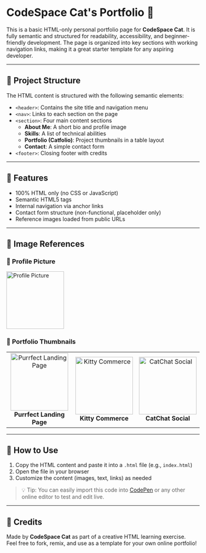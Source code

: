 # CodeSpace Cat's Portfolio 🎨

This is a basic HTML-only personal portfolio page for **CodeSpace Cat**. It is fully semantic and structured for readability, accessibility, and beginner-friendly development. The page is organized into key sections with working navigation links, making it a great starter template for any aspiring developer.

---

## 📁 Project Structure

The HTML content is structured with the following semantic elements:

- `<header>`: Contains the site title and navigation menu
- `<nav>`: Links to each section on the page
- `<section>`: Four main content sections
  - **About Me**: A short bio and profile image
  - **Skills**: A list of technical abilities
  - **Portfolio (Catfolio)**: Project thumbnails in a table layout
  - **Contact**: A simple contact form
- `<footer>`: Closing footer with credits

---

## 🧩 Features

- 100% HTML only (no CSS or JavaScript)
- Semantic HTML5 tags
- Internal navigation via anchor links
- Contact form structure (non-functional, placeholder only)
- Reference images loaded from public URLs

---

## 📸 Image References

### 👤 Profile Picture

<img src="https://i.imgur.com/mATtpfi.png" alt="Profile Picture" width="150"/>

### 📁 Portfolio Thumbnails

<table>
  <tr>
    <td align="center">
      <img src="https://i.imgur.com/eLykdqE.png" alt="Purrfect Landing Page" width="150"/><br>
      <b>Purrfect Landing Page</b>
    </td>
    <td align="center">
      <img src="https://i.imgur.com/Fb2eueT.png" alt="Kitty Commerce" width="150"/><br>
      <b>Kitty Commerce</b>
    </td>
    <td align="center">
      <img src="https://i.imgur.com/t1PwXIx.png" alt="CatChat Social" width="150"/><br>
      <b>CatChat Social</b>
    </td>
  </tr>
</table>

---

## 🚀 How to Use

1. Copy the HTML content and paste it into a `.html` file (e.g., `index.html`)
2. Open the file in your browser
3. Customize the content (images, text, links) as needed

> 💡 Tip: You can easily import this code into [CodePen](https://codepen.io/) or any other online editor to test and edit live.

---

## 🐾 Credits

Made by **CodeSpace Cat** as part of a creative HTML learning exercise.  
Feel free to fork, remix, and use as a template for your own online portfolio!
